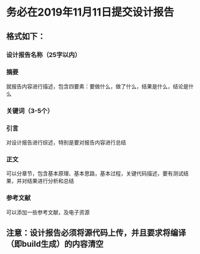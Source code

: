 # 务必在2019年11月11日提交设计报告

## 格式如下：

### 设计报告名称（25字以内）

### 摘要
就报告内容进行描述，包含四要素：要做什么，做了什么，结果是什么，结论是什么

### 关键词（3-5个）

### 引言
对设计报告进行综述，特别是要对报告内容进行总结

### 正文
可以分章节，包含基本原理、基本思路，基本过程，关键代码描述，要有测试结果，并对结果进行分析和总结

### 参考文献
可以添加一些参考文献，及电子资源

## 注意：设计报告必须将源代码上传，并且要求将编译（即build生成）的内容清空


